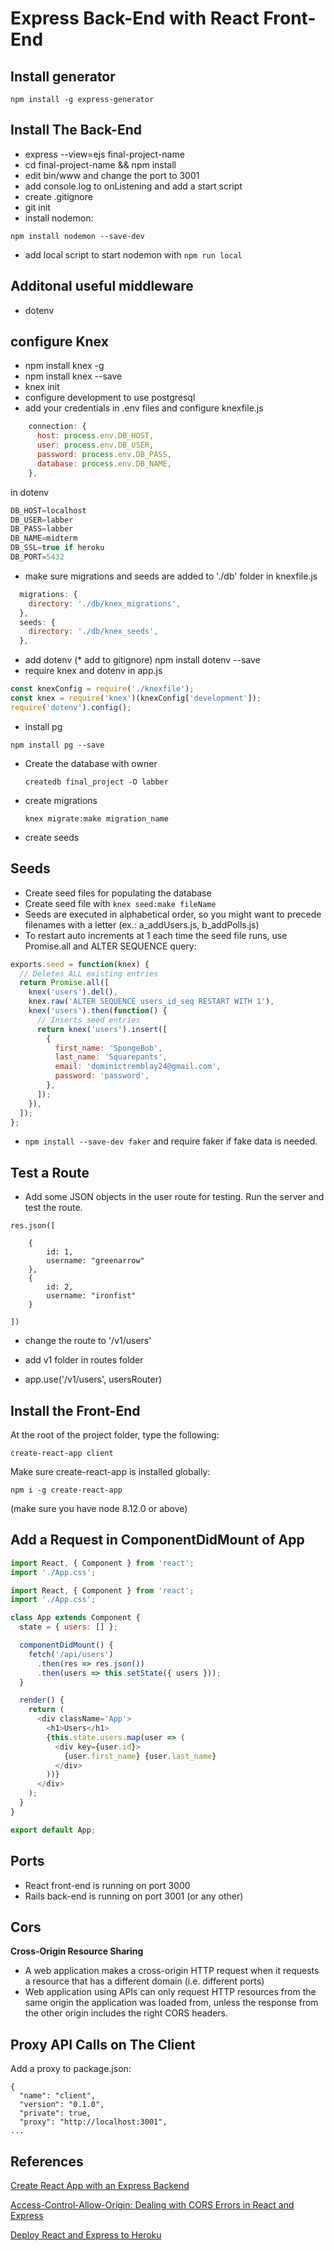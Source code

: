 # Express Back-End with React Front-End

## Install generator

`npm install -g express-generator`

## Install The Back-End

- express --view=ejs final-project-name
- cd final-project-name && npm install
- edit bin/www and change the port to 3001
- add console.log to onListening and add a start script
- create .gitignore
- git init
- install nodemon:

`npm install nodemon --save-dev`

- add local script to start nodemon with `npm run local`

## Additonal useful middleware

- dotenv

## configure Knex

- npm install knex -g
- npm install knex --save
- knex init
- configure development to use postgresql
- add your credentials in .env files and configure knexfile.js

```js
    connection: {
      host: process.env.DB_HOST,
      user: process.env.DB_USER,
      password: process.env.DB_PASS,
      database: process.env.DB_NAME,
    },
```

in dotenv

```js
DB_HOST=localhost
DB_USER=labber
DB_PASS=labber
DB_NAME=midterm
DB_SSL=true if heroku
DB_PORT=5432
```

- make sure migrations and seeds are added to './db' folder in knexfile.js

```js
  migrations: {
    directory: './db/knex_migrations',
  },
  seeds: {
    directory: './db/knex_seeds',
  },
```

- add dotenv (\* add to gitignore) npm install dotenv --save
- require knex and dotenv in app.js

```js
const knexConfig = require('./knexfile');
const knex = require('knex')(knexConfig['development']);
require('dotenv').config();
```

- install pg

`npm install pg --save`

- Create the database with owner

  `createdb final_project -O labber`

- create migrations

  `knex migrate:make migration_name`

- create seeds

## Seeds

- Create seed files for populating the database
- Create seed file with `knex seed:make fileName`
- Seeds are executed in alphabetical order, so you might want to precede filenames with a letter (ex.: a_addUsers.js, b_addPolls.js)
- To restart auto increments at 1 each time the seed file runs, use Promise.all and ALTER SEQUENCE query:

```js
exports.seed = function(knex) {
  // Deletes ALL existing entries
  return Promise.all([
    knex('users').del(),
    knex.raw('ALTER SEQUENCE users_id_seq RESTART WITH 1'),
    knex('users').then(function() {
      // Inserts seed entries
      return knex('users').insert([
        {
          first_name: 'SpongeBob',
          last_name: 'Squarepants',
          email: 'dominictremblay24@gmail.com',
          password: 'password',
        },
      ]);
    }),
  ]);
};
```

- `npm install --save-dev faker` and require faker if fake data is needed.

## Test a Route

- Add some JSON objects in the user route for testing. Run the server and test the route.

```
res.json([

    {
    	id: 1,
    	username: "greenarrow"
    },
    {
    	id: 2,
    	username: "ironfist"
    }

])
```

- change the route to '/v1/users'

- add v1 folder in routes folder
- app.use('/v1/users', usersRouter)

## Install the Front-End

At the root of the project folder, type the following:

`create-react-app client`

Make sure create-react-app is installed globally:

`npm i -g create-react-app`

(make sure you have node 8.12.0 or above)

## Add a Request in ComponentDidMount of App

```js
import React, { Component } from 'react';
import './App.css';

import React, { Component } from 'react';
import './App.css';

class App extends Component {
  state = { users: [] };

  componentDidMount() {
    fetch('/api/users')
      .then(res => res.json())
      .then(users => this.setState({ users }));
  }

  render() {
    return (
      <div className='App'>
        <h1>Users</h1>
        {this.state.users.map(user => (
          <div key={user.id}>
            {user.first_name} {user.last_name}
          </div>
        ))}
      </div>
    );
  }
}

export default App;
```

## Ports

- React front-end is running on port 3000
- Rails back-end is running on port 3001 (or any other)

## Cors

**Cross-Origin Resource Sharing**

- A web application makes a cross-origin HTTP request when it requests a resource that has a different domain (i.e. different ports)
- Web application using APIs can only request HTTP resources from the same origin the application was loaded from, unless the response from the other origin includes the right CORS headers.

## Proxy API Calls on The Client

Add a proxy to package.json:

```
{
  "name": "client",
  "version": "0.1.0",
  "private": true,
  "proxy": "http://localhost:3001",
...
```

## References

[Create React App with an Express Backend](https://daveceddia.com/create-react-app-express-backend/)

[Access-Control-Allow-Origin: Dealing with CORS Errors in React and Express](https://daveceddia.com/access-control-allow-origin-cors-errors-in-react-express/)

[Deploy React and Express to Heroku](https://daveceddia.com/deploy-react-express-app-heroku/)
